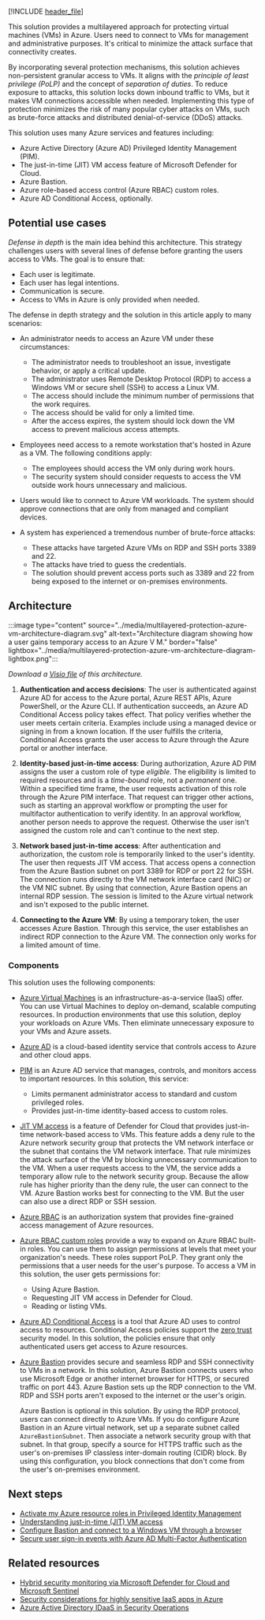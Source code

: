 [!INCLUDE [header_file](../../../includes/sol-idea-header.md)]

This solution provides a multilayered approach for protecting virtual machines (VMs) in Azure. Users need to connect to VMs for management and administrative purposes. It's critical to minimize the attack surface that connectivity creates.

By incorporating several protection mechanisms, this solution achieves non-persistent granular access to VMs. It aligns with the *principle of least privilege (PoLP)* and the concept of *separation of duties*. To reduce exposure to attacks, this solution locks down inbound traffic to VMs, but it makes VM connections accessible when needed. Implementing this type of protection minimizes the risk of many popular cyber attacks on VMs, such as brute-force attacks and distributed denial-of-service (DDoS) attacks.

This solution uses many Azure services and features including:

- Azure Active Directory (Azure AD) Privileged Identity Management (PIM).
- The just-in-time (JIT) VM access feature of Microsoft Defender for Cloud.
- Azure Bastion.
- Azure role-based access control (Azure RBAC) custom roles.
- Azure AD Conditional Access, optionally.

## Potential use cases

*Defense in depth* is the main idea behind this architecture. This strategy challenges users with several lines of defense before granting the users access to VMs. The goal is to ensure that:

- Each user is legitimate.
- Each user has legal intentions.
- Communication is secure.
- Access to VMs in Azure is only provided when needed.

The defense in depth strategy and the solution in this article apply to many scenarios:

- An administrator needs to access an Azure VM under these circumstances:

  - The administrator needs to troubleshoot an issue, investigate behavior, or apply a critical update.
  - The administrator uses Remote Desktop Protocol (RDP) to access a Windows VM or secure shell (SSH) to access a Linux VM.
  - The access should include the minimum number of permissions that the work requires.
  - The access should be valid for only a limited time.
  - After the access expires, the system should lock down the VM access to prevent malicious access attempts.

- Employees need access to a remote workstation that's hosted in Azure as a VM. The following conditions apply:

  - The employees should access the VM only during work hours.
  - The security system should consider requests to access the VM outside work hours unnecessary and malicious.

- Users would like to connect to Azure VM workloads. The system should approve connections that are only from managed and compliant devices.

- A system has experienced a tremendous number of brute-force attacks:

  - These attacks have targeted Azure VMs on RDP and SSH ports 3389 and 22.
  - The attacks have tried to guess the credentials.
  - The solution should prevent access ports such as 3389 and 22 from being exposed to the internet or on-premises environments.

## Architecture

:::image type="content" source="../media/multilayered-protection-azure-vm-architecture-diagram.svg" alt-text="Architecture diagram showing how a user gains temporary access to an Azure V M." border="false" lightbox="../media/multilayered-protection-azure-vm-architecture-diagram-lightbox.png":::

*Download a [Visio file][Visio version of architecture diagram] of this architecture.*

1. **Authentication and access decisions**: The user is authenticated against Azure AD for access to the Azure portal, Azure REST APIs, Azure PowerShell, or the Azure CLI. If authentication succeeds, an Azure AD Conditional Access policy takes effect. That policy verifies whether the user meets certain criteria. Examples include using a managed device or signing in from a known location. If the user fulfills the criteria, Conditional Access grants the user access to Azure through the Azure portal or another interface.

1. **Identity-based just-in-time access**: During authorization, Azure AD PIM assigns the user a custom role of type *eligible*. The eligibility is limited to required resources and is a *time-bound* role, not a *permanent* one. Within a specified time frame, the user requests activation of this role through the Azure PIM interface. That request can trigger other actions, such as starting an approval workflow or prompting the user for multifactor authentication to verify identity. In an approval workflow, another person needs to approve the request. Otherwise the user isn't assigned the custom role and can't continue to the next step.

1. **Network based just-in-time access**: After authentication and authorization, the custom role is temporarily linked to the user's identity. The user then requests JIT VM access. That access opens a connection from the Azure Bastion subnet on port 3389 for RDP or port 22 for SSH. The connection runs directly to the VM network interface card (NIC) or the VM NIC subnet. By using that connection, Azure Bastion opens an internal RDP session. The session is limited to the Azure virtual network and isn't exposed to the public internet.

1. **Connecting to the Azure VM**: By using a temporary token, the user accesses Azure Bastion. Through this service, the user establishes an indirect RDP connection to the Azure VM. The connection only works for a limited amount of time.

### Components

This solution uses the following components:

- [Azure Virtual Machines][Azure Virtual Machines] is an infrastructure-as-a-service (IaaS) offer. You can use Virtual Machines to deploy on-demand, scalable computing resources. In production environments that use this solution, deploy your workloads on Azure VMs. Then eliminate unnecessary exposure to your VMs and Azure assets.

- [Azure AD][Azure AD] is a cloud-based identity service that controls access to Azure and other cloud apps.

- [PIM][Privileged Identity Management (PIM)] is an Azure AD service that manages, controls, and monitors access to important resources. In this solution, this service:

  - Limits permanent administrator access to standard and custom privileged roles.
  - Provides just-in-time identity-based access to custom roles.

- [JIT VM access][Just-in-time (JIT) VM access] is a feature of Defender for Cloud that provides just-in-time network-based access to VMs. This feature adds a deny rule to the Azure network security group that protects the VM network interface or the subnet that contains the VM network interface. That rule minimizes the attack surface of the VM by blocking unnecessary communication to the VM. When a user requests access to the VM, the service adds a temporary allow rule to the network security group. Because the allow rule has higher priority than the deny rule, the user can connect to the VM. Azure Bastion works best for connecting to the VM. But the user can also use a direct RDP or SSH session.

- [Azure RBAC][Azure RBAC] is an authorization system that provides fine-grained access management of Azure resources.

- [Azure RBAC custom roles][Azure RBAC custom roles] provide a way to expand on Azure RBAC built-in roles. You can use them to assign permissions at levels that meet your organization's needs. These roles support PoLP. They grant only the permissions that a user needs for the user's purpose. To access a VM in this solution, the user gets permissions for:

  - Using Azure Bastion.
  - Requesting JIT VM access in Defender for Cloud.
  - Reading or listing VMs.

- [Azure AD Conditional Access][Azure AD Conditional Access] is a tool that Azure AD uses to control access to resources. Conditional Access policies support the [zero trust][Zero Trust] security model. In this solution, the policies ensure that only authenticated users get access to Azure resources.

- [Azure Bastion][Azure Bastion] provides secure and seamless RDP and SSH connectivity to VMs in a network. In this solution, Azure Bastion connects users who use Microsoft Edge or another internet browser for HTTPS, or secured traffic on port 443. Azure Bastion sets up the RDP connection to the VM. RDP and SSH ports aren't exposed to the internet or the user's origin.

  Azure Bastion is optional in this solution. By using the RDP protocol, users can connect directly to Azure VMs. If you do configure Azure Bastion in an Azure virtual network, set up a separate subnet called `AzureBastionSubnet`. Then associate a network security group with that subnet. In that group, specify a source for HTTPS traffic such as the user's on-premises IP classless inter-domain routing (CIDR) block. By using this configuration, you block connections that don't come from the user's on-premises environment.

## Next steps

- [Activate my Azure resource roles in Privileged Identity Management][Activate my Azure resource roles in Privileged Identity Management]
- [Understanding just-in-time (JIT) VM access][Understanding just-in-time (JIT) VM access]
- [Configure Bastion and connect to a Windows VM through a browser][Configure Bastion and connect to a Windows VM through a browser]
- [Secure user sign-in events with Azure AD Multi-Factor Authentication][Secure user sign-in events with Azure AD Multi-Factor Authentication]

## Related resources

- [Hybrid security monitoring via Microsoft Defender for Cloud and Microsoft Sentinel](../../hybrid/hybrid-security-monitoring.yml)
- [Security considerations for highly sensitive IaaS apps in Azure][Security considerations for highly sensitive IaaS apps in Azure]
- [Azure Active Directory IDaaS in Security Operations][Azure Active Directory IDaaS in Security Operations]

[Activate my Azure resource roles in Privileged Identity Management]: /azure/active-directory/privileged-identity-management/pim-resource-roles-activate-your-roles
[Azure Active Directory IDaaS in Security Operations]: ../../example-scenario/aadsec/azure-ad-security.yml
[Azure AD]: https://azure.microsoft.com/services/active-directory
[Azure AD Conditional Access]: /azure/active-directory/conditional-access/overview
[Azure Bastion]: /azure/bastion
[Azure RBAC]: /azure/role-based-access-control/overview
[Azure RBAC custom roles]: /azure/role-based-access-control/custom-roles
[Azure Virtual Machines]: https://azure.microsoft.com/services/virtual-machines
[Configure Bastion and connect to a Windows VM through a browser]: /azure/bastion/tutorial-create-host-portal
[Just-in-time (JIT) VM access]: /azure/security-center/security-center-just-in-time
[Privileged Identity Management (PIM)]: /azure/active-directory/privileged-identity-management
[Understanding just-in-time (JIT) VM access]: /azure/security-center/just-in-time-explained
[Secure user sign-in events with Azure AD Multi-Factor Authentication]: /azure/active-directory/authentication/tutorial-enable-azure-mfa
[Security considerations for highly sensitive IaaS apps in Azure]: ../../reference-architectures/n-tier/high-security-iaas.yml
[Visio version of architecture diagram]: https://arch-center.azureedge.net/US-1880866-multilayered-protection-azure-vm-architecture-diagram.vsdx
[Zero Trust]: https://www.microsoft.com/security/business/zero-trust
